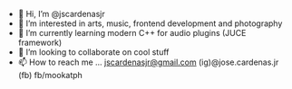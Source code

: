 - 👋 Hi, I’m @jscardenasjr
- 👀 I’m interested in arts, music, frontend development and photography
- 🌱 I’m currently learning modern C++ for audio plugins (JUCE framework)
- 💞️ I’m looking to collaborate on cool stuff
- 📫 How to reach me ... jscardenasjr@gmail.com (ig)@jose.cardenas.jr (fb) fb/mookatph

<!---
jscardenasjr/jscardenasjr is a ✨ special ✨ repository because its `README.md` (this file) appears on your GitHub profile.
You can click the Preview link to take a look at your changes.
--->
